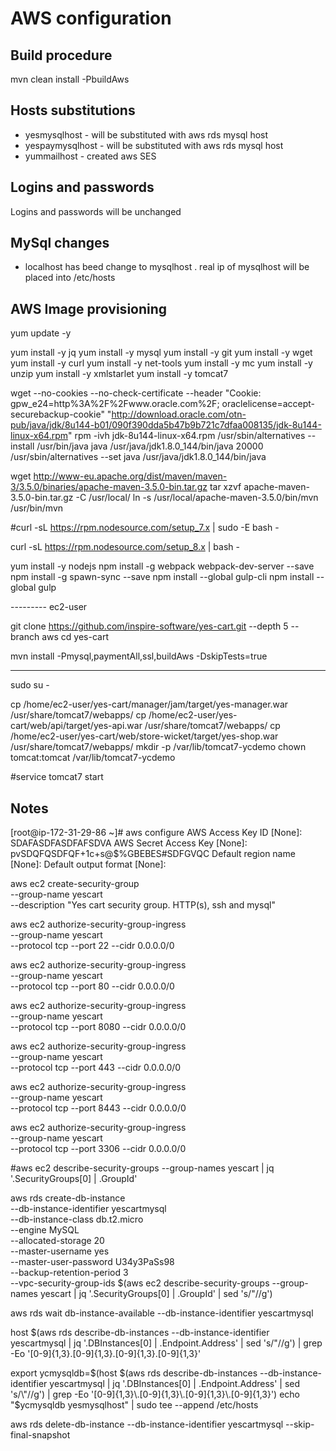 # AWS configuration 

## Build procedure

  mvn clean install -PbuildAws

## Hosts substitutions

 * yesmysqlhost - will be substituted with aws rds mysql host
 * yespaymysqlhost  - will be substituted with aws rds mysql host
 * yummailhost - created aws SES 
 
## Logins and passwords 
 
  Logins and passwords will be unchanged

## MySql changes 

 * localhost has beed change to mysqlhost . real ip of mysqlhost will be placed into /etc/hosts

## AWS Image provisioning 

yum update -y

yum install -y jq
yum install -y mysql
yum install -y git
yum install -y wget
yum install -y curl
yum install -y net-tools
yum install -y mc
yum install -y unzip
yum install -y xmlstarlet
yum install -y tomcat7


wget --no-cookies --no-check-certificate --header "Cookie: gpw_e24=http%3A%2F%2Fwww.oracle.com%2F; oraclelicense=accept-securebackup-cookie" "http://download.oracle.com/otn-pub/java/jdk/8u144-b01/090f390dda5b47b9b721c7dfaa008135/jdk-8u144-linux-x64.rpm"
rpm -ivh jdk-8u144-linux-x64.rpm
/usr/sbin/alternatives --install /usr/bin/java java  /usr/java/jdk1.8.0_144/bin/java 20000
/usr/sbin/alternatives --set java /usr/java/jdk1.8.0_144/bin/java



wget http://www-eu.apache.org/dist/maven/maven-3/3.5.0/binaries/apache-maven-3.5.0-bin.tar.gz
tar xzvf apache-maven-3.5.0-bin.tar.gz -C /usr/local/
ln -s /usr/local/apache-maven-3.5.0/bin/mvn /usr/bin/mvn

#curl -sL https://rpm.nodesource.com/setup_7.x | sudo -E bash -

curl -sL https://rpm.nodesource.com/setup_8.x | bash -

yum install -y nodejs 
npm install -g webpack webpack-dev-server --save
npm install -g spawn-sync --save
npm install --global gulp-cli
npm install --global gulp



--------- ec2-user

git clone https://github.com/inspire-software/yes-cart.git --depth 5 --branch aws
cd yes-cart


mvn install -Pmysql,paymentAll,ssl,buildAws -DskipTests=true

-------------------------------------
sudo su -

cp /home/ec2-user/yes-cart/manager/jam/target/yes-manager.war /usr/share/tomcat7/webapps/
cp /home/ec2-user/yes-cart/web/api/target/yes-api.war /usr/share/tomcat7/webapps/
cp /home/ec2-user/yes-cart/web/store-wicket/target/yes-shop.war /usr/share/tomcat7/webapps/
mkdir -p /var/lib/tomcat7-ycdemo
chown tomcat:tomcat /var/lib/tomcat7-ycdemo

#service tomcat7 start


## Notes

[root@ip-172-31-29-86 ~]# aws configure
AWS Access Key ID [None]: SDAFASDFASDFAFSDVA
AWS Secret Access Key [None]: pvSDQFQSDFQF+1c+s@$%GBEBES#SDFGVQC
Default region name [None]:
Default output format [None]:


aws ec2 create-security-group \
    --group-name yescart \
    --description "Yes cart security group. HTTP(s), ssh and mysql" 

aws ec2 authorize-security-group-ingress \
    --group-name yescart \
    --protocol tcp --port 22 --cidr 0.0.0.0/0 
   
aws ec2 authorize-security-group-ingress \
    --group-name yescart  \
    --protocol tcp --port 80 --cidr 0.0.0.0/0 

aws ec2 authorize-security-group-ingress \
    --group-name yescart   \
    --protocol tcp --port 8080 --cidr 0.0.0.0/0 

aws ec2 authorize-security-group-ingress \
    --group-name yescart    \
    --protocol tcp --port 443 --cidr 0.0.0.0/0 

aws ec2 authorize-security-group-ingress \
    --group-name yescart \
    --protocol tcp --port 8443 --cidr 0.0.0.0/0 

aws ec2 authorize-security-group-ingress \
    --group-name yescart \
    --protocol tcp --port 3306 --cidr 0.0.0.0/0 


#aws ec2 describe-security-groups --group-names yescart | jq '.SecurityGroups[0] | .GroupId'

aws rds create-db-instance \
    --db-instance-identifier yescartmysql \
    --db-instance-class db.t2.micro \
    --engine MySQL \
    --allocated-storage 20 \
    --master-username yes \
    --master-user-password U34y3PaSs98 \
    --backup-retention-period 3 \
    --vpc-security-group-ids $(aws ec2 describe-security-groups --group-names yescart | jq '.SecurityGroups[0] | .GroupId' | sed 's/\"//g')

aws rds wait db-instance-available --db-instance-identifier yescartmysql 

host $(aws rds describe-db-instances --db-instance-identifier  yescartmysql | jq '.DBInstances[0] | .Endpoint.Address'  | sed 's/\"//g') | grep -Eo '[0-9]{1,3}\.[0-9]{1,3}\.[0-9]{1,3}\.[0-9]{1,3}'

export ycmysqldb=$(host $(aws rds describe-db-instances --db-instance-identifier  yescartmysql | jq '.DBInstances[0] | .Endpoint.Address'  | sed 's/\"//g') | grep -Eo '[0-9]{1,3}\.[0-9]{1,3}\.[0-9]{1,3}\.[0-9]{1,3}')
echo "$ycmysqldb        yesmysqlhost" | sudo tee --append /etc/hosts


aws rds delete-db-instance  --db-instance-identifier  yescartmysql --skip-final-snapshot

